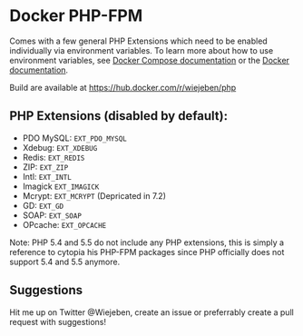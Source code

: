# Docker PHP-FPM
Comes with a few general PHP Extensions which need to be enabled individually via environment variables. To learn more about how to use environment variables, see [Docker Compose documentation](https://docs.docker.com/compose/environment-variables/) or the [Docker documentation](https://docs.docker.com/engine/reference/run/#env-environment-variables).

Build are available at https://hub.docker.com/r/wiejeben/php

## PHP Extensions (disabled by default):
- PDO MySQL: `EXT_PDO_MYSQL`
- Xdebug: `EXT_XDEBUG`
- Redis: `EXT_REDIS`
- ZIP: `EXT_ZIP`
- Intl: `EXT_INTL`
- Imagick `EXT_IMAGICK`
- Mcrypt: `EXT_MCRYPT` (Depricated in 7.2)
- GD: `EXT_GD`
- SOAP: `EXT_SOAP`
- OPcache: `EXT_OPCACHE`

Note: PHP 5.4 and 5.5 do not include any PHP extensions, this is simply a reference to cytopia his PHP-FPM packages since PHP officially does not support 5.4 and 5.5 anymore.

## Suggestions
Hit me up on Twitter @Wiejeben, create an issue or preferrably create a pull request with suggestions!
